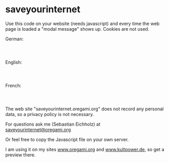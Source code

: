 # saveyourinternet

Use this code on your website (needs javascript) and every time the web page is loaded a "modal message" shows up. Cookies are not used.

German:
<pre><code><script>var saveyourinternet_language = 'de';</script>
<script async src="https://saveyourinternet.oregami.org/saveyourinternet.js"></script></code></pre>

English:
<pre><code><script>var saveyourinternet_language = 'en';</script>
<script async src="https://saveyourinternet.oregami.org/saveyourinternet.js"></script></code></pre>

French:
<pre><code><script>var saveyourinternet_language = 'fr';</script>
<script async src="https://saveyourinternet.oregami.org/saveyourinternet.js"></script></code></pre>


The web site "saveyourinternet.oregami.org" does not record any personal data, so a privacy policy is not necessary.

For questions ask me (Sebastian Eichholz) at saveyourinternet@oregami.org


Or feel free to copy the Javascript file on your own server.

I am using it on my sites www.oregami.org and www.kultpower.de, so get a preview there.
